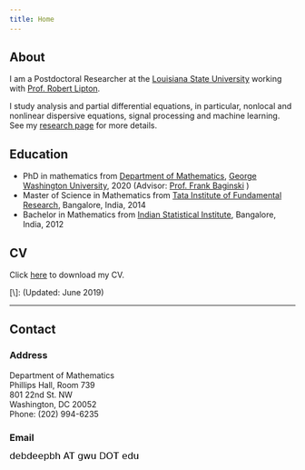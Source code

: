 ```yaml
---
title: Home
---
```

## About 

I am a Postdoctoral Researcher at the [Louisiana State University](https://www.math.lsu.edu) working with [Prof. Robert Lipton](https://www.math.lsu.edu/~lipton/).

I study analysis and partial differential equations, in particular, nonlocal and nonlinear dispersive equations, signal processing and machine learning. See my [research page](/research/) for more details.

## Education

* PhD in mathematics from [Department of Mathematics](https://math.columbian.gwu.edu/), [George Washington University](https://www.gwu.edu/), 2020 (Advisor: [Prof. Frank Baginski](https://home.gwu.edu/~baginski/baginski.html) )
* Master of Science in Mathematics from [Tata Institute of Fundamental Research](https://www.math.tifrbng.res.in/), Bangalore, India, 2014
* Bachelor in Mathematics from [Indian Statistical Institute](http://www.isibang.ac.in/), Bangalore, India, 2012

## CV

Click [here](./content/debdeep.pdf) to download my CV. 

[\\]: (Updated: June 2019)

* * * 

## Contact

### Address

Department of Mathematics<br/>
Phillips Hall, Room 739<br/> 
801 22nd St. NW <br/>
Washington, DC 20052 <br/>
Phone: (202) 994-6235 <br/>

### Email
![email](./content/email.png)

